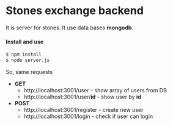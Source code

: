 # Stones exchange backend

It is server for stones. It use data bases **mongodb**.

#### Install and use

```bash
$ npm install
$ node server.js
```
So, same requests 

* **GET**
    * http://localhost:3001/user - show array of users from DB
    * http://localhost:3001/user/**id** - show user by **id**
* **POST**
    * http://localhost:3001/register - create new user
    * http://localhost:3001/login - check if user can login
